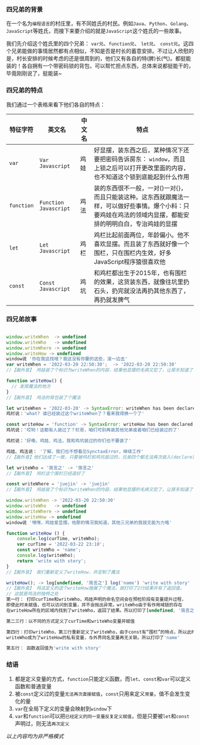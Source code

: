 
### 四兄弟的背景
 
 在一个名为`编程语言`的村庄里，有不同姓氏的村民。例如`Java`、`Python`、`Golang`、`JavaScript`等姓氏，而接下来要介绍的就是`JavaScript`这个姓氏的一些故事。
   
我们先介绍这个姓氏里的四个兄弟： `var兄`、`function兄`、 `let兄`、 `const兄`。这四个兄弟能做的事情居然都有点相似，不知是否是村长的蓄意安排。不过让人欣慰的是，村长安排的时候考虑的还是很周到的，他们又有各自的特(脾)长(气)。都挺能装的！各自拥有一个带密码锁的背包，可以帮忙担点东西，总体来说都挺能干的，毕竟刚刚说了，挺能装~
   
### 四兄弟的特点

我们通过一个表格来看下他们各自的特点：
   
| 特征字符 | 英文名 | 中文名 | 特点 |
| --- | --- | --- | --- |
| `var` | `Var Javascript`| 鸡娃 | 好显摆，装东西之后，某种情况下还要把密码告诉房东： `window`，而且上锁之后可以打开更改里面的内容，也不知道这个锁到底能起到什么作用| 
| `function` | `Function Javascript` | 鸡法 | 装的东西很不一般，一对()一对{}，而且只能装这种。这东西就跟魔法一样，可以做好些事情。爆个小料：只要鸡娃在鸡法的领域内显摆，都能安排的明明白白，专治鸡娃的显摆|
| `let` | `Let Javascript` | 鸡栏 | 鸡栏比起前面两位，年龄偏小。他不喜欢显摆。而且装了东西就好像一个围栏，只在围栏内生效，好多JavaScript程序猿很喜欢他 |
| `const` | `Const Javascript` | 鸡坑 | 和鸡栏都出生于2015年，也有围栏的效果，这货装东西，就像往坑里扔石头，扔完就没法再扔其他东西了，再扔就发脾气|

 
 ### 四兄弟故事
 
 ```javascript
 
 window.writeWhen  -> undefined
 window.writeWho   -> undefined
 window.writeWhere -> undefined
 window.writeHow -> undefined
 window说 '你在我这找啥？我这没有你要的这些，滚一边去'
 var writeWhen = '2022-03-20 22:50:30';  -> '2022-03-20 22:50:30'
 //【画外音】 鸡娃装了个标识为writeWhen的内容，结果他显摆的毛病又犯了，让房东知道了
 
 function writeHow() {
   // 发挥魔法的地方
 }
 //【画外音】 鸡法的背包装了个魔法
 
 let writeWhen = '2022-03-20' -> SyntaxError: writeWhen has been declared
 鸡栏说：'what? 谁已经装过这个writeWhen了？看来我得换一个了'
 
 const writeHow = 'function' -> SyntaxError: writeHow has been declared
 鸡坑说：'哎哟！这都有人装过了？栏哥，咱们可别再装其他兄弟或者咱们已经装过的了'
 
 鸡栏说：'好嘞，鸡娃、鸡法，我和鸡坑装过的你们也不要装了'
 
 鸡娃、鸡法说： '了解，我们也不想看见SynctaxError，继续工作'
 //【画外音】他们达成了一致，只要被鸡栏和鸡坑装过的，兄弟四个都无法再次装入(declare)，且过程不可逆
 
 let writeWho = '简言之' -> '简言之'
 //【画外音】 鸡栏这个围栏已经造好了
 
 const writeWhere = 'juejin' -> 'juejin'
 //【画外音】 鸡娃装了个标识为writeWhen的内容，结果他显摆的毛病又犯了，让房东知道了
 
 window.writeWhen -> '2022-03-20 22:50:30'
 window.writeWho   -> undefined
 window.writeWhere -> undefined
 window.writeHow -> undefined
 window说 '嘿嘿，鸡娃爱显摆，他那的情况我知道，其他三兄弟的我就无能为力咯'
 
 function writeHow () {
     console.log(curTime, writeWho);
     var curTime = '2022-03-22 23:10';
     const writeWho = 'name'; 
     console.log(writeWho);
     return 'write with story';
 }
 //【画外音】 我们重新定义了writeHow，并定制了魔法
 
 writeHow(); -> log[undefined, '简言之'] log('name') 'write with story'
 //【画外音】 鸡法定义的这个writeHow施展了个魔法，就打印了2行结果并有了返回值，
 // 这就是鸡法的独特之处
 第一行： 打印curTime和writeWho，鸡娃声明的命名空间会在预检阶段有变量提升过程，
 即使此时未赋值，也可以访问到变量，并不会抛出异常。writeWho由于有作用域链的存在
 在writeHow所在的区域内找到了writeWho，返回了结果。所以打印了[undefined, '简言之']
 
 第二三行：以不同的方式定义了curTime和writeWho变量并赋值
 
 第四行：打印writeWho，第三行重新定义了writeWho，由于const有“围栏”的特点，所以此时的
 writeWho成为了writeHow的私有变量，与外界同名变量再无关联。所以打印了'name'
 
 第五行： 函数返回值为'write with story'
 
 ```
 ### 结语
 1. 都是定义变量的方式，`function`只能定义函数，而`let`、`const`和`var`可以定义函数和普通变量
 2. 被`const`定义过的变量`无法再次直接赋值`，`const`只用来定义`常量`，值不会发生变化的量
 3. `var`在全局下定义的变量会映射到`window`下
 4. `var`和`function`可以把`已经定义的同一变量反复定义赋值`，但是只要被`let`和`const`声明过，则无法`再次定义`
 
 
 
 
 
*以上内容均为非严格模式*
